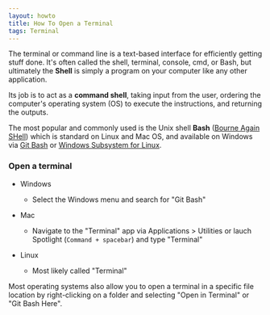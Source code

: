 ```yaml
---
layout: howto
title: How To Open a Terminal
tags: Terminal
---
```


The terminal or command line is a text-based interface for efficiently getting stuff done. 
It's often called the shell, terminal, console, cmd, or Bash, but ultimately the **Shell** is simply a program on your computer like any other application. 

Its job is to act as a **command shell**, taking input from the user, ordering the computer's operating system (OS) to execute the instructions, and returning the outputs.

The most popular and commonly used is the Unix shell **Bash** ([Bourne Again SHell](https://en.wikipedia.org/wiki/Bash_(Unix_shell))) which is standard on Linux and Mac OS, and available on Windows via [Git Bash](https://git-for-windows.github.io/) or [Windows Subsystem for Linux](https://docs.microsoft.com/en-us/windows/wsl/about).

### Open a terminal

- Windows
  - Select the Windows menu and search for "Git Bash"
  
- Mac
  - Navigate to the "Terminal" app via Applications > Utilities or lauch Spotlight (`Command + spacebar`) and type "Terminal"
  
- Linux
  - Most likely called "Terminal"

Most operating systems also allow you to open a terminal in a specific file location by right-clicking on a folder and selecting "Open in Terminal" or "Git Bash Here".
